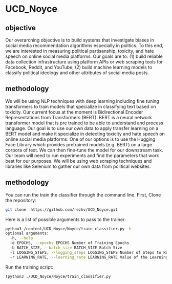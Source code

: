 # UCD_Noyce
## objective
Our overarching objective is to build systems that investigate biases in social media recommendation algorithms especially in politics. To this end, we are interested in measuring political partisanship, toxicity, and hate speech on online social media platforms. Our goals are to: (1) build reliable data collection infrastructure using platform APIs or web scraping tools for Facebook, Reddit, and YouTube; (2) build machine learning models to classify political ideology and other attributes of social media posts. 

## methodology 

We will be using NLP techniques with deep learning including fine tuning transformers to train models that specialize in classifying text based on toxicity. Our current focus at the moment is Bidirectional Encoder Representations from Transformers (BERT). BERT is a neural network transformer model that is pre trained to be able to understand and process language. Our goal is to use our own data to apply transfer learning on a BERT model and make it specialize in detecting toxicity and hate speech on online social media platforms. One of our options is to use the Hugging Face Library which provides pretrained models (e.g. BERT) on a large corpora of text. We can then fine-tune the model for our downstream task. Our team will need to run experiments and find the parameters that work best for our purposes. We will be using web scraping techniques and libraries like Selenium to gather our own data from political websites. 

## methodology 
You can run the train the classifier through the command line. 
First, Clone the repository:
```bash
git clone  https://github.com/rezhv/UCD_Noyce.git
```
Here is a list of possible arguments to pass to the trainer:
```bash
python3 /content/UCD_Noyce/Noyce/train_classifier.py -h 
optional arguments:
  -h, --help           
  -e EPOCHS, --epochs EPOCHS Number of Training Epochs
  -b BATCH_SIZE, --batch_size BATCH_SIZE Batch Size
  -l LOGGING_STEPS, --logging_steps LOGGING_STEPS Number of Steps to Run Evaluation
  -r LEARNING_RATE, --learning_rate LEARNING_RATE Value of the Learning Rate
```
Run the training script:
```bash
!python3 ./UCD_Noyce/Noyce/train_classifier.py
```
